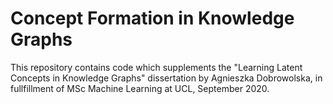 # Concept Formation in Knowledge Graphs
This repository contains code which supplements the "Learning Latent Concepts in Knowledge Graphs" dissertation by Agnieszka Dobrowolska, in fullfillment of MSc Machine Learning at UCL, September 2020.  
